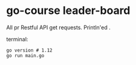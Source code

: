 # go-course leader-board

All pr Restful API get requests. Println'ed .

terminal:

	go version # 1.12
	go run main.go
